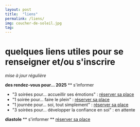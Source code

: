 ```yaml
---
layout: post
title:  "liens"
permalink: /liens/
img: coucher-de-soleil.jpg
tag: 
---
```

# **quelques liens utiles pour se renseigner et/ou s'inscrire**
*mise à jour régulière*

**des rendez-vous pour... 2025**
** s'informer
* "3 soirées pour... accueillir ses émotions" : [réserver sa place](https://framaforms.org/3-soirees-pour-accueillir-ses-emotions-frinscription-2025-1727699019)
* "1 soirée pour... faire le plein" : [réserver sa place](https://framaforms.org/1-soiree-pour-faire-le-plein-frinscription-2025-1727699389)
* "1 journée pour... soi, tout simplement" : [réserver sa place](https://framaforms.org/1-journee-pour-soi-tout-simplement-frinscription-2025-1727699607)
* "3 soirées pour... développer la confiance en soi" : en attente

**diastole**
** s'informer
** [réserver sa place](https://framaforms.org/diastole-inscription-2025-1727684880)
